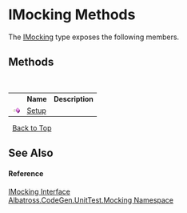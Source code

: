 # IMocking Methods
 

The <a href="D09FBB15">IMocking</a> type exposes the following members.


## Methods
&nbsp;<table><tr><th></th><th>Name</th><th>Description</th></tr><tr><td>![Public method](media/pubmethod.gif "Public method")</td><td><a href="1B10A687">Setup</a></td><td /></tr></table>&nbsp;
<a href="#imocking-methods">Back to Top</a>

## See Also


#### Reference
<a href="D09FBB15">IMocking Interface</a><br /><a href="2F2D61B8">Albatross.CodeGen.UnitTest.Mocking Namespace</a><br />
